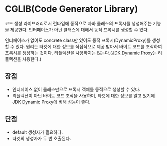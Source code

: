 # CGLIB(Code Generator Library)
코드 생성 라이브러리로서 런타임에 동적으로 자바 클래스의 프록시를 생성해주는 기능을 제공한다. 
인터페이스가 아닌 클래스에 대해서 동적 프록시를 생성할 수 있다.

인터페이스가 없어도 concrete class만 있어도 동적 프록시(DynamicProxy)를 생성할 수 있다. 
원리는 타겟에 대한 정보를 직접적으로 제공 받아서 바이트 코드를 조작하여 프록시를 생성하는 것이다.
리플렉션을 사용하지는 않는다.([JDK Dynamic Proxy](16.DynamicProxy.md)는 리플렉션을 사용한다.)

## 장점
- 인터페이스 없이 클래스만으로 프록시 객체를 동적으로 생성할 수 있다.
- 리플렉션이 아닌 바이트 코드 조작을 사용하며, 타겟에 대한 정보를 알고 있기에 JDK Dynamic Proxy에 비해 성능이 좋다.

## 단점
- default 생성자가 필요하다.
- 타겟의 생성자가 두 번 호출된다. 
